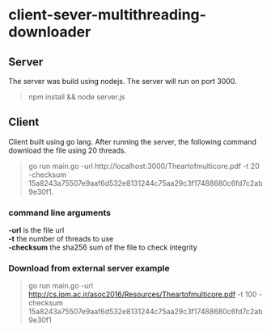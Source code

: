 # client-sever-multithreading-downloader
## Server
The server was build using nodejs.
The server will run on port 3000.
> npm install && node server.js

## Client
Client built using go lang.
After running the server, the following command download the file using 20 threads.
> go run main.go -url http://localhost:3000/Theartofmulticore.pdf -t 20 -checksum 15a8243a75507e9aaf6d532e8131244c75aa29c3f17488680c6fd7c2ab9e30f1.
### command line arguments
**-url** is the file url<br/>
**-t** the number of threads to use<br/>
**-checksum** the sha256 sum of the file to check integrity
### Download from external server example
> go run main.go -url http://cs.ipm.ac.ir/asoc2016/Resources/Theartofmulticore.pdf -t 100 -checksum 15a8243a75507e9aaf6d532e8131244c75aa29c3f17488680c6fd7c2ab9e30f1
